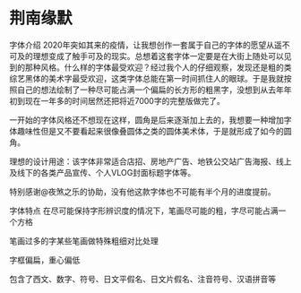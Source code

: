 # 荆南缘默
字体介绍
2020年突如其来的疫情，让我想创作一套属于自己的字体的愿望从遥不可及的理想变成了触手可及的现实。总想着这套字体一定要是在大街上随处可以见到的那种风格。什么样的字体最受欢迎？经过我个人的仔细观察，发现还是粗的类综艺黑体的美术字最受欢迎，这类字体总能在第一时间抓住人的眼球。于是我就按照自己的想法绘制了一种尽可能占满一个偏扁的长方形的粗黑字，没想到从去年年初到现在一年多的时间居然还把将近7000字的完整版做完了。


一开始的字体风格还不想现在这样，圆角是后来逐渐加上去的，我想要一种增加字体趣味性但是又不要看起来很像叠圆体之类的圆体美术体，于是就形成了如今的圆角。


理想的设计用途：该字体非常适合店招、房地产广告、地铁公交站广告海报、线上及线下的各类产品宣传、个人VLOG封面标题字体等。


特别感谢@夜煞之乐的协助，没有他这款字体也不可能有半个月的进度提前。


字体特点
在尽可能保持字形辨识度的情况下，笔画尽可能的粗，字尽可能占满一个方格

笔画过多的字某些笔画做特殊粗细对比处理

字框偏扁，重心偏低


包含了西文、数字、符号、日文平假名、日文片假名、注音符号、汉语拼音等

